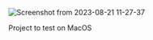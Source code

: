 ![Screenshot from 2023-08-21 11-27-37](https://github.com/GuillaumeSimonet17/42-tronc-commun/assets/84441663/02f1aee9-7ec9-4a61-8aa9-ea4377d1d973)

Project to test on MacOS
